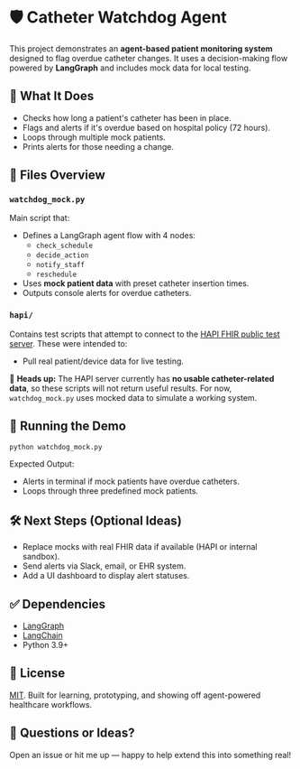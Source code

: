 # 🛡️ Catheter Watchdog Agent

This project demonstrates an **agent-based patient monitoring system** designed to flag overdue catheter changes. It uses a decision-making flow powered by **LangGraph** and includes mock data for local testing.

## 🧠 What It Does

- Checks how long a patient's catheter has been in place.
- Flags and alerts if it's overdue based on hospital policy (72 hours).
- Loops through multiple mock patients.
- Prints alerts for those needing a change.

## 🚀 Files Overview

### `watchdog_mock.py`
Main script that:

- Defines a LangGraph agent flow with 4 nodes:
  - `check_schedule`
  - `decide_action`
  - `notify_staff`
  - `reschedule`
- Uses **mock patient data** with preset catheter insertion times.
- Outputs console alerts for overdue catheters.

### `hapi/`
Contains test scripts that attempt to connect to the [HAPI FHIR public test server](https://hapi.fhir.org/). These were intended to:

- Pull real patient/device data for live testing.

🔴 **Heads up:** The HAPI server currently has **no usable catheter-related data**, so these scripts will not return useful results. For now, `watchdog_mock.py` uses mocked data to simulate a working system.

## 🧪 Running the Demo

```bash
python watchdog_mock.py
```

Expected Output:

- Alerts in terminal if mock patients have overdue catheters.
- Loops through three predefined mock patients.

## 🛠️ Next Steps (Optional Ideas)
- Replace mocks with real FHIR data if available (HAPI or internal sandbox).
- Send alerts via Slack, email, or EHR system.
- Add a UI dashboard to display alert statuses.

## ✅ Dependencies
- [LangGraph](https://github.com/langchain-ai/langgraph)
- [LangChain](https://github.com/langchain-ai/langchain)
- Python 3.9+

## 🧾 License
[MIT](LICENSE). Built for learning, prototyping, and showing off agent-powered healthcare workflows.

## 💬 Questions or Ideas?
Open an issue or hit me up &mdash; happy to help extend this into something real!
